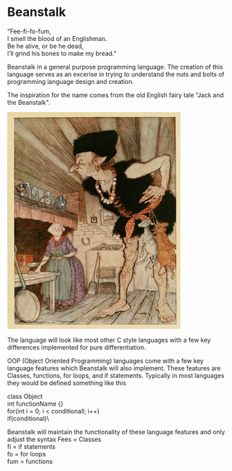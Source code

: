 # Beanstalk

“Fee-fi-fo-fum,\
I smell the blood of an Englishman.\
Be he alive, or be he dead,\
I’ll grind his bones to make my bread.”


Beanstalk in a general purpose programming language. The creation of this language serves as an excerise in trying to understand the nuts and bolts of programming language design and creation.

The inspiration for the name comes from the old English fairy tale "Jack and the Beanstalk".

<img src="https://github.com/Jtog123/Beanstalk/blob/3a90e80d5877af6dba166c91c898c4221f4d1f7a/JackBeanstalkGiant.jpg" width="400" height="500">

The language will look like most other C style languages with a few key differences implemented for pure differentiation.

OOP (Object Oriented Programming) languages come with a few key language features which Beanstalk will also implement. These features are Classes, functions, for loops, and if statements.
Typically in most languages they would be defined something like this

class Object\
int functionName {}\
for(int i = 0; i < conditionall; i++)\
if(conditional)\

Beanstalk will maintain the functionality of these language features and only adjust the syntax
Fees = Classes\
fi = if statements\
fo = for loops\
fum = functions


